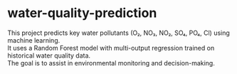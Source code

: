 # water-quality-prediction
This project predicts key water pollutants (O₂, NO₃, NO₂, SO₄, PO₄, Cl) using machine learning.  
It uses a Random Forest model with multi-output regression trained on historical water quality data.  
The goal is to assist in environmental monitoring and decision-making.

